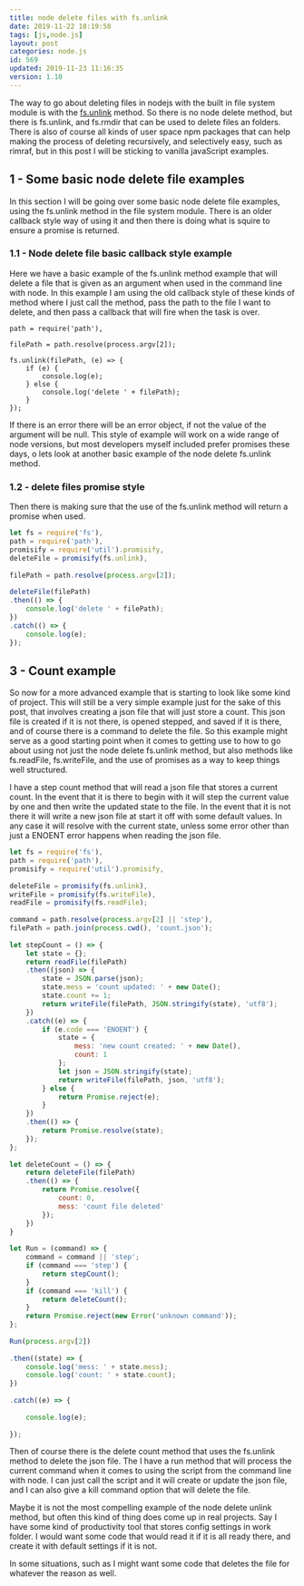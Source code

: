 ```yaml
---
title: node delete files with fs.unlink
date: 2019-11-22 18:19:58
tags: [js,node.js]
layout: post
categories: node.js
id: 569
updated: 2019-11-23 11:16:35
version: 1.10
---
```


The way to go about deleting files in nodejs with the built in file system module is with the [fs.unlink](https://nodejs.org/docs/latest/api/fs.html#fs_fs_unlink_path_callback) method. So there is no node delete method, but there is fs.unlink, and fs.rmdir that can be used to delete files an folders. There is also of course all kinds of user space npm packages that can help making the process of deleting recursively, and selectively easy, such as rimraf, but in this post I will be sticking to vanilla javaScript examples.

<!-- more -->

## 1 - Some basic node delete file examples

In this section I will be going over some basic node delete file examples, using the fs.unlink method in the file system module. There is an older callback style way of using it and then there is doing what is squire to ensure a promise is returned.

### 1.1 - Node delete file basic callback style example

Here we have a basic example of the fs.unlink method example that will delete a file that is given as an argument when used in the command line with node. In this example I am using the old callback style of these kinds of method where I just call the method, pass the path to the file I want to delete, and then pass a callback that will fire when the task is over.

```jslet fs = require('fs'),
path = require('path'),

filePath = path.resolve(process.argv[2]);

fs.unlink(filePath, (e) => {
    if (e) {
        console.log(e);
    } else {
        console.log('delete ' + filePath);
    }
});
```

If there is an error there will be an error object, if not the value of the argument will be null. This style of example will work on a wide range of node versions, but most developers myself included prefer promises these days, o lets look at another basic example of the node delete fs.unlink method.

### 1.2 - delete files promise style

Then there is making sure that the use of the fs.unlink method will return a promise when used.

```js
let fs = require('fs'),
path = require('path'),
promisify = require('util').promisify,
deleteFile = promisify(fs.unlink),
 
filePath = path.resolve(process.argv[2]);
 
deleteFile(filePath)
.then(() => {
    console.log('delete ' + filePath);
})
.catch(() => {
    console.log(e);
});
```

## 3 - Count example

So now for a more advanced example that is starting to look like some kind of project. This will still be a very simple example just for the sake of this post, that involves creating a json file that will just store a count. This json file is created if it is not there, is opened stepped, and saved if it is there, and of course there is a command to delete the file.
So this example might serve as a good starting point when it comes to getting use to how to go about using not just the node delete fs.unlink method, but also methods like fs.readFile, fs.writeFile, and the use of promises as a way to keep things well structured.

I have a step count method that will read a json file that stores a current count. In the event that it is there to begin with it will step the current value by one and then write the updated state to the file. In the event that it is not there it will write a new json file at start it off with some default values. In any case it will resolve with the current state, unless some error other than just a ENOENT error happens when reading the json file.

```js
let fs = require('fs'),
path = require('path'),
promisify = require('util').promisify,
 
deleteFile = promisify(fs.unlink),
writeFile = promisify(fs.writeFile),
readFile = promisify(fs.readFile);
 
command = path.resolve(process.argv[2] || 'step'),
filePath = path.join(process.cwd(), 'count.json');
 
let stepCount = () => {
    let state = {};
    return readFile(filePath)
    .then((json) => {
        state = JSON.parse(json);
        state.mess = 'count updated: ' + new Date();
        state.count += 1;
        return writeFile(filePath, JSON.stringify(state), 'utf8');
    })
    .catch((e) => {
        if (e.code === 'ENOENT') {
            state = {
                mess: 'new count created: ' + new Date(),
                count: 1
            };
            let json = JSON.stringify(state);
            return writeFile(filePath, json, 'utf8');
        } else {
            return Promise.reject(e);
        }
    })
    .then(() => {
        return Promise.resolve(state);
    });
};
 
let deleteCount = () => {
    return deleteFile(filePath)
    .then(() => {
        return Promise.resolve({
            count: 0,
            mess: 'count file deleted'
        });
    })
}
 
let Run = (command) => {
    command = command || 'step';
    if (command === 'step') {
        return stepCount();
    }
    if (command === 'kill') {
        return deleteCount();
    }
    return Promise.reject(new Error('unknown command'));
};
 
Run(process.argv[2])
 
.then((state) => {
    console.log('mess: ' + state.mess);
    console.log('count: ' + state.count);
})
 
.catch((e) => {
 
    console.log(e);
 
});
```

Then of course there is the delete count method that uses the fs.unlink method to delete the json file. The I have a run method that will process the current command when it comes to using the script from the command line with node. I can just call the script and it will create or update the json file, and I can also give a kill command option that will delete the file.

Maybe it is not the most compelling example of the node delete unlink method, but often this kind of thing does come up in real projects. Say I have some kind of productivity tool that stores config settings in work folder. I would want some code that would read it if it is all ready there, and create it with default settings if it is not. 

In some situations, such as I might want some code that deletes the file for whatever the reason as well.